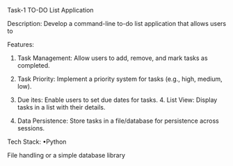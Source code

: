 Task-1 TO-DO List Application

  Description: Develop a command-line to-do list application that allows users to
  
  Features:
  
  1. Task Management: Allow users to add, remove, and mark tasks as completed.
  
  2. Task Priority: Implement a priority system for tasks (e.g., high, medium, low).
  
  3. Due ites: Enable users to set due dates for tasks. 4. List View: Display tasks in a list with their details.
  
  5. Data Persistence: Store tasks in a file/database for persistence across sessions.
  
  Tech Stack: •Python
  
  File handling or a simple database library
